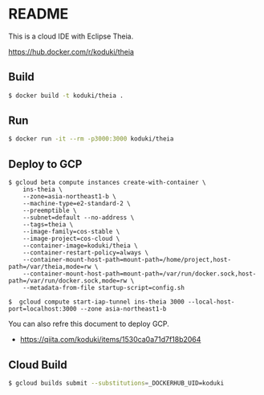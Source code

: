 README
============

This is a cloud IDE with Eclipse Theia. 

https://hub.docker.com/r/koduki/theia

## Build

```bash
$ docker build -t koduki/theia .
```

## Run

```bash
$ docker run -it --rm -p3000:3000 koduki/theia  
```

## Deploy to GCP

```
$ gcloud beta compute instances create-with-container \
    ins-theia \
    --zone=asia-northeast1-b \
    --machine-type=e2-standard-2 \
    --preemptible \
    --subnet=default --no-address \
    --tags=theia \
    --image-family=cos-stable \
    --image-project=cos-cloud \
    --container-image=koduki/theia \
    --container-restart-policy=always \
    --container-mount-host-path=mount-path=/home/project,host-path=/var/theia,mode=rw \
    --container-mount-host-path=mount-path=/var/run/docker.sock,host-path=/var/run/docker.sock,mode=rw \
    --metadata-from-file startup-script=config.sh

$  gcloud compute start-iap-tunnel ins-theia 3000 --local-host-port=localhost:3000 --zone asia-northeast1-b
```

You can also refre this document to deploy GCP.
- https://qiita.com/koduki/items/1530ca0a71d7f18b2064

## Cloud Build

```bash
$ gcloud builds submit --substitutions=_DOCKERHUB_UID=koduki
```
